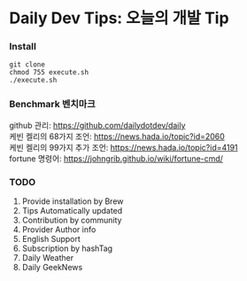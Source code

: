 # Daily Dev Tips: 오늘의 개발 Tip

### Install
```
git clone
chmod 755 execute.sh
./execute.sh
```


### Benchmark 벤치마크
github 관리: https://github.com/dailydotdev/daily  
케빈 켈리의 68가지 조언: https://news.hada.io/topic?id=2060  
케빈 켈리의 99가지 추가 조언: https://news.hada.io/topic?id=4191  
fortune 명령어: https://johngrib.github.io/wiki/fortune-cmd/


### TODO
1. Provide installation by Brew
2. Tips Automatically updated
3. Contribution by community
4. Provider Author info
5. English Support
6. Subscription by hashTag
7. Daily Weather
8. Daily GeekNews

